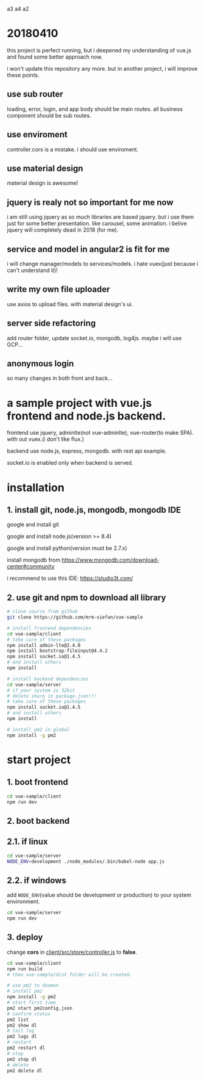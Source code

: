 a3
a4
a2

# 20180410

this project is perfect running, but i deepened my understanding of vue.js and found some better approach now.

i won't update this repository any more. but in another project, i will improve these points.

## use sub router

loading, error, login, and app body should be main routes. all business component should be sub routes.

## use enviroment

controller.cors is a mistake. i should use enviroment.

## use material design

material design is awesome!

## jquery is realy not so important for me now

i am still using jquery as so much libraries are based jquery. but i use them just for some better presentation. like carousel, some animation. i belive jquery will completely dead in 2018 (for me).

## service and model in angular2 is fit for me

i will change manager/models to services/models. i hate vuex(just because i can't understand it)!

## write my own file uploader

use axios to upload files. with material design's ui.

## server side refactoring

add router folder, update socket.io, mongodb, log4js. maybe i will use GCP...

## anonymous login

so many changes in both front and back...

# a sample project with vue.js frontend and node.js backend.

frontend use jquery, adminlte(not vue-adminlte), vue-router(to make SPA). with out vuex.(i don't like flux.)

backend use node.js, express, mongodb. with rest api example.

socket.io is enabled only when backend is served.

# installation

## 1. install git, node.js, mongodb, mongodb IDE

google and install git

google and install node.js(version >= 8.4)

google and install python(version must be 2.7.x)

install mongodb from https://www.mongodb.com/download-center#community

i recommend to use this IDE: https://studio3t.com/

## 2. use git and npm to download all library

``` bash
# clone source from github
git clone https://github.com/mrm-xiefan/vue-sample

# install frontend dependencies
cd vue-sample/client
# take care of these packages
npm install admin-lte@2.4.0
npm install bootstrap-fileinput@4.4.2
npm install socket.io@1.4.5
# and install others
npm install

# install backend dependencies
cd vue-sample/server
# if your system is 32bit
# delete sharp in package.json!!!
# take care of these packages
npm install socket.io@1.4.5
# and install others
npm install

# install pm2 in global
npm install -g pm2
```

# start project

## 1. boot frontend

``` bash
cd vue-sample/client
npm run dev
```

## 2. boot backend

## 2.1. if linux

``` bash
cd vue-sample/server
NODE_ENV=development ./node_modules/.bin/babel-node app.js
```

## 2.2. if windows

add `NODE_ENV`(value should be development or production) to your system environment.

``` bash
cd vue-sample/server
npm run dev
```

## 3. deploy

change **cors** in [client/src/store/controller.js](./client/src/store/controller.js) to **false**.

``` bash
cd vue-sample/client
npm run build
# then vue-sample/dist folder will be created.

# use pm2 to deamon
# install pm2
npm install -g pm2
# start first time
pm2 start pm2config.json
# confirm status
pm2 list
pm2 show dl
# tail log
pm2 logs dl
# restart
pm2 restart dl
# stop
pm2 stop dl
# delete
pm2 delete dl
```
